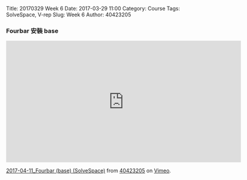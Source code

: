Title: 20170329 Week 6
Date: 2017-03-29 11:00
Category: Course
Tags: SolveSpace, V-rep
Slug: Week 6
Author: 40423205

<h3>Fourbar 安裝 base</h3>
<iframe src="https://player.vimeo.com/video/212778286" width="640" height="333" frameborder="0" webkitallowfullscreen mozallowfullscreen allowfullscreen></iframe>
<p><a href="https://vimeo.com/212778286">2017-04-11_Fourbar (base) (SolveSpace)</a> from <a href="https://vimeo.com/user63868127">40423205</a> on <a href="https://vimeo.com">Vimeo</a>.</p>

